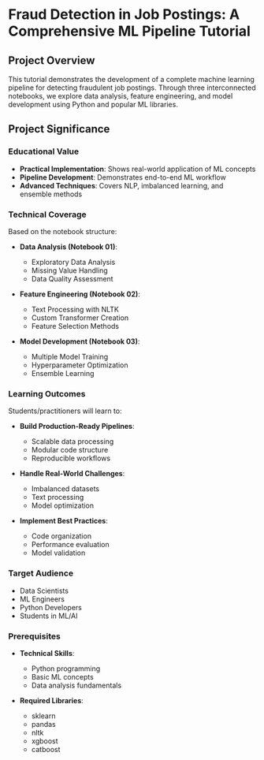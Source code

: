 # Fraud Detection in Job Postings: A Comprehensive ML Pipeline Tutorial

## Project Overview
This tutorial demonstrates the development of a complete machine learning pipeline for detecting fraudulent job postings. Through three interconnected notebooks, we explore data analysis, feature engineering, and model development using Python and popular ML libraries.

## Project Significance

### Educational Value
- **Practical Implementation**: Shows real-world application of ML concepts
- **Pipeline Development**: Demonstrates end-to-end ML workflow
- **Advanced Techniques**: Covers NLP, imbalanced learning, and ensemble methods

### Technical Coverage
Based on the notebook structure:
- **Data Analysis (Notebook 01)**:
  - Exploratory Data Analysis
  - Missing Value Handling
  - Data Quality Assessment

- **Feature Engineering (Notebook 02)**:
  - Text Processing with NLTK
  - Custom Transformer Creation
  - Feature Selection Methods

- **Model Development (Notebook 03)**:
  - Multiple Model Training
  - Hyperparameter Optimization
  - Ensemble Learning

### Learning Outcomes
Students/practitioners will learn to:
- **Build Production-Ready Pipelines**:
  - Scalable data processing
  - Modular code structure
  - Reproducible workflows

- **Handle Real-World Challenges**:
  - Imbalanced datasets
  - Text processing
  - Model optimization

- **Implement Best Practices**:
  - Code organization
  - Performance evaluation
  - Model validation

### Target Audience
- Data Scientists
- ML Engineers
- Python Developers
- Students in ML/AI

### Prerequisites
- **Technical Skills**:
  - Python programming
  - Basic ML concepts
  - Data analysis fundamentals

- **Required Libraries**:
  - sklearn
  - pandas
  - nltk
  - xgboost
  - catboost